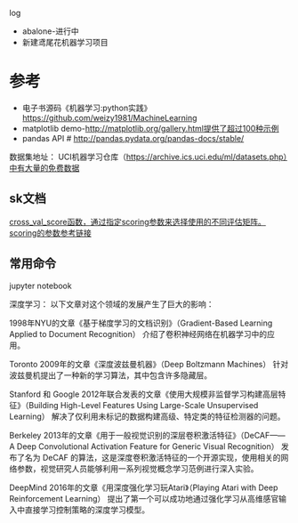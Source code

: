 log
- abalone-进行中
- 新建鸢尾花机器学习项目

# 参考
- 电子书源码《机器学习:python实践》https://github.com/weizy1981/MachineLearning
- matplotlib demo-http://matplotlib.org/gallery.html提供了超过100种示例
- pandas API # http://pandas.pydata.org/pandas-docs/stable/

数据集地址：
UCI机器学习仓库（https://archive.ics.uci.edu/ml/datasets.php）中有大量的免费数据


## sk文档
 [cross_val_score函数，通过指定scoring参数来选择使用的不同评估矩阵。scoring的参数参考链接](https://scikit-learn.org/stable/modules/model_evaluation.html#scoring-parameter)

## 常用命令
jupyter notebook


深度学习：
以下文章对这个领域的发展产生了巨大的影响：

1998年NYU的文章《基于梯度学习的文档识别》（Gradient-Based Learning Applied to Document Recognition） 介绍了卷积神经网络在机器学习中的应用。

Toronto 2009年的文章《深度波兹曼机器》（Deep Boltzmann Machines） 针对波兹曼机提出了一种新的学习算法，其中包含许多隐藏层。

Stanford 和 Google 2012年联合发表的文章《使用大规模非监督学习构建高层特征》（Building High-Level Features Using Large-Scale Unsupervised Learning） 解决了仅利用未标记的数据构建高级、特定类的特征检测器的问题。

Berkeley 2013年的文章《用于一般视觉识别的深层卷积激活特征》（DeCAF——A Deep Convolutional Activation Feature for Generic Visual Recognition） 发布了名为 DeCAF 的算法，这是深度卷积激活特征的一个开源实现，使用相关的网络参数，视觉研究人员能够利用一系列视觉概念学习范例进行深入实验。

DeepMind 2016年的文章《用深度强化学习玩Atari》（Playing Atari with Deep Reinforcement Learning） 提出了第一个可以成功地通过强化学习从高维感官输入中直接学习控制策略的深度学习模型。